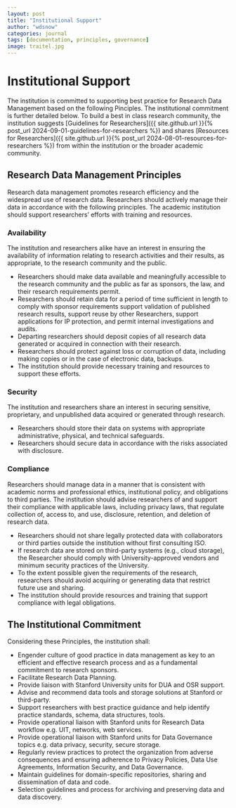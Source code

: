 ```yaml
---
layout: post
title: "Institutional Support"
author: "wdsnow"
categories: journal
tags: [documentation, principles, governance]
image: traitel.jpg
---
```


# Institutional Support

The institution is committed to supporting best practice for Research Data Management based on the following Pinciples. The institutional commitment is further detailed below. To build a best in class research community, the institution suggests [Guidelines for Researchers]({{ site.github.url }}{% post_url 2024-09-01-guidelines-for-researchers %}) and shares [Resources for Researchers]({{ site.github.url }}{% post_url 2024-08-01-resources-for-researchers %}) from within the institution or the broader academic community.

## Research Data Management Principles
Research data management promotes research efficiency and the widespread use of research data. Researchers should actively manage their data in accordance with the following principles. The academic institution should support researchers’ efforts with training and resources.

### Availability
The institution and researchers alike have an interest in ensuring the availability of information relating to research activities and their results, as appropriate, to the research community and the public.
* Researchers should make data available and meaningfully accessible to the research community and the public as far as sponsors, the law, and their research requirements permit.
* Researchers should retain data for a period of time sufficient in length to comply with sponsor requirements support validation of published research results, support reuse by other Researchers, support applications for IP protection, and permit internal investigations and audits.
* Departing researchers should deposit copies of all research data generated or acquired in connection with their research.
* Researchers should protect against loss or corruption of data, including making copies or in the case of electronic data, backups.
* The institution should provide necessary training and resources to support these efforts.

### Security
The institution and researchers share an interest in securing sensitive, proprietary, and unpublished data acquired or generated through research.
* Researchers should store their data on systems with appropriate administrative, physical, and technical safeguards.
* Researchers should secure data in accordance with the risks associated with disclosure.

### Compliance
Researchers should manage data in a manner that is consistent with academic norms and professional ethics, institutional policy, and obligations to third parties. The institution should advise researchers of and support their compliance with applicable laws, including privacy laws, that regulate collection of, access to, and use, disclosure, retention, and deletion of research data.
* Researchers should not share legally protected data with collaborators or third parties outside the institution without first consulting ISO.
* If research data are stored on third-party systems (e.g., cloud storage), the Researcher should comply with University-approved vendors and minimum security practices of the University.
* To the extent possible given the requirements of the research, researchers should avoid acquiring or generating data that restrict future use and sharing.
* The institution should provide resources and training that support compliance with legal obligations.

## The Institutional Commitment
Considering these Principles, the institution shall:

* Engender culture of good practice in data management as key to an efficient and effective research process and as a fundamental commitment to research sponsors. 
* Facilitate Research Data Planning.
* Provide liaison with Stanford University units for DUA and OSR support.
* Advise and recommend data tools and storage solutions at Stanford or third-party.
* Support researchers with best practice guidance and help identify practice standards, schema, data structures, tools.
* Provide operational liaison with Stanford units for Research Data workflow e.g. UIT, networks, web services.
* Provide operational liaison with Stanford units for Data Governance topics e.g. data privacy, security, secure storage.
* Regularly review practices to protect the organization from adverse consequences and ensuring adherence to Privacy Policies, Data Use Agreements, Information Security, and Data Governance.  
* Maintain guidelines for domain-specific repositories, sharing and dissemination of data and code.
* Selection guidelines and process for archiving and preserving data and data discovery.
